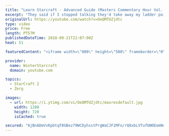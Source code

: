 ```yaml
---
title: "Learn Starcraft - Advanced Guide (Masters Commentary Hour Vol. 1)"
excerpt: "They said if I stopped talking they'd take away my ladder points. Next one I upload will have more terran/toss blame RNGesus."
originalUrl: https://youtube.com/watch?v=OeQMTUZjdtc
type: video
price: Free
length: PT57M
publishedDateTime: 2018-09-21T22:07:00Z
heat: 51

featuredContent: "<iframe width=\"800\" height=\"500\" frameborder=\"0\" src=\"https://www.youtube.com/embed/OeQMTUZjdtc\" allow=\"accelerometer; autoplay; encrypted-media; gyroscope; picture-in-picture\" allowfullscreen></iframe>"

provider:
  name: WinterStarcraft
  domain: youtube.com

topics:
  - StarCraft 2
  - Zerg

images:
  - url: https://i.ytimg.com/vi/OeQMTUZjdtc/maxresdefault.jpg
    width: 1280
    height: 720
    isCached: true

secured: "6jBnADmVvKpbtqT8GBez79WCDyhsstPrgWaCJF1MFo/rQ8xbLVTufUWOEemNo/iaTxeBgliOWfSe6qt8bqvVlqad2zDZswpQ/dE3g8eUHfgN5hNiPM7PuSAcWagRVghJp2ubapZsqYzjluLCRy9oUsIGzn2zpO+cuDm4iroDS44nfTqvcCHG5StG0qUiHaKUdDYZFtrYgEMamrAODhGO0/aprx+TLj7cMrHTfh5AndHLbPQbwtpZDnA3XN8f6TfLprRflfFoa7Xe2YJsEKCaSmKV6rlM/c/LmU6saRkT2B3I8aGK6i6CoMknyILGWysVDI1NPNB1mcdf+gkeAjYDAxDrwscSDOm15x1T/GHjU2dQoHGqIdaZl5iQGr+O59/nbTVMPL877AQxHylkerWip5q+9Bs45CGXeFdRSI7vX8E=;dQzhHg7b5YkJhGTPAASSVw=="
---
```



